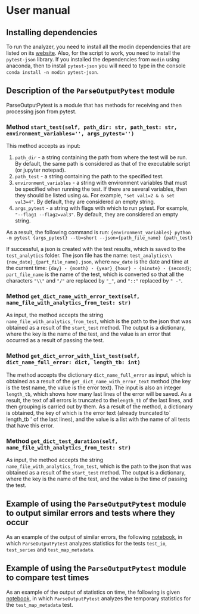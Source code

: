 # User manual

## Installing dependencies

To run the analyzer, you need to install all the modin dependencies that are listed on its [website](https://modin.readthedocs.io/en/latest/contributing.html#development-dependencies). Also, for the script to work, you need to install the `pytest-json` library. If you installed the dependencies from `modin` using anaconda, then to install `pytest-json` you will need to type in the console `conda install -n modin pytest-json`.

## Description of the `ParseOutputPytest` module

ParseOutputPytest is a module that has methods for receiving and then processing json from pytest.

### Method `start_test(self, path_dir: str, path_test: str, environment_variables='', args_pytest='')`

This method accepts as input:

1. `path_dir` - a string containing the path from where the test will be run. By default, the same path is considered as that of the executable script (or jupyter notepad).
2. `path_test` - a string containing the path to the specified test.
3. `environment_variables` - a string with environment variables that must be specified when running the test. If there are several variables, then they should be listed using `&&`. For example, `"set val1=2 & & set val3=4"`. By default, they are considered an empty string.
4. `args_pytest` - a string with flags with which to run pytest. For example, `"--flag1 --flag2=val3"`. By default, they are considered an empty string.

As a result, the following command is run:
`{environment_variables} python -m pytest {args_pytest} --tb=short --json={path_file_name} {path_test}`

If successful, a json is created with the test results, which is saved to the `test_analytics` folder. The json file has the name: `test_analytics\\{now_date}_{part_file_name}.json`, where `now_date` is the date and time at the current time: `{day} - {month} - {year}_{hour} - {minute} - {second}`; `part_file_name` is the name of the test, which is converted so that all the characters `"\\"` and `"/"` are replaced by `"_"`, and `"::"` replaced by `" -"`.

### Method `get_dict_name_with_error_text(self, name_file_with_analytics_from_test: str)`

As input, the method accepts the string `name_file_with_analytics_from_test`, which is the path to the json that was obtained as a result of the `start_test` method. The output is a dictionary, where the key is the name of the test, and the value is an error that occurred as a result of passing the test.

### Method `get_dict_error_with_list_test(self, dict_name_full_error: dict, length_tb: int)`

The method accepts the dictionary `dict_name_full_error` as input, which is obtained as a result of the `get_dict_name_with_error_text` method (the key is the test name, the value is the error text). The input is also an integer `length_tb`, which shows how many last lines of the error will be saved. As a result, the text of all errors is truncated to the`length_tb` of the last lines, and then grouping is carried out by them. As a result of the method, a dictionary is obtained, the key of which is the error text (already truncated to` length_tb ' of the last lines), and the value is a list with the name of all tests that have this error.

### Method `get_dict_test_duration(self, name_file_with_analytics_from_test: str)`

As input, the method accepts the string `name_file_with_analytics_from_test`, which is the path to the json that was obtained as a result of the `start_test` method. The output is a dictionary, where the key is the name of the test, and the value is the time of passing the test.

## Example of using the `ParseOutputPytest` module to output similar errors and tests where they occur

As an example of the output of similar errors, the following [notebook](https://github.com/Lozovskii-Aleksandr/modin/blob/cloud_investigated/test_analytics/example_notebook_test_minimum.ipynb), in which `ParseOutputPytest` analyzes statistics for the tests `test_io`, `test_series` and `test_map_metadata`.

## Example of using the `ParseOutputPytest` module to compare test times

As an example of the output of statistics on time, the following is given [notebook](https://github.com/Lozovskii-Aleksandr/modin/blob/cloud_investigated/test_analytics/example_notebook_cmp_duration_test.ipynb), in which `ParseOutputPytest` analyzes the temporary statistics for the `test_map_metadata` test.
